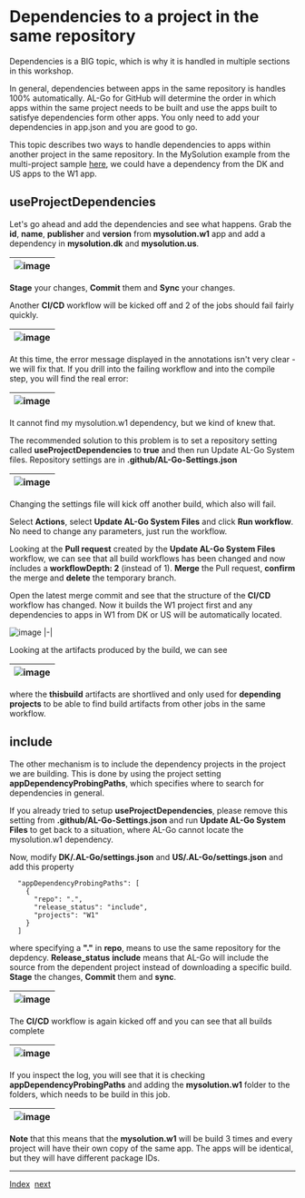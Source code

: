# Dependencies to a project in the same repository
Dependencies is a BIG topic, which is why it is handled in multiple sections in this workshop.

In general, dependencies between apps in the same repository is handles 100% automatically. AL-Go for GitHub will determine the order in which apps within the same project needs to be built and use the apps built to satisfye dependencies form other apps. You only need to add your dependencies in app.json and you are good to go.

This topic describes two ways to handle dependencies to apps within another project in the same repository. In the MySolution example from the multi-project sample [here](Projects.md), we could have a dependency from the DK and US apps to the W1 app.

## useProjectDependencies
Let's go ahead and add the dependencies and see what happens. Grab the **id**, **name**, **publisher** and **version** from **mysolution.w1** app and add a dependency in **mysolution.dk** and **mysolution.us**.

| ![image](https://user-images.githubusercontent.com/10775043/231805415-2e8f345c-f228-4940-9f77-9a05514bd8c0.png) |
|-|

**Stage** your changes, **Commit** them and **Sync** your changes.

Another **CI/CD** workflow will be kicked off and 2 of the jobs should fail fairly quickly.

| ![image](https://user-images.githubusercontent.com/10775043/231809668-a914793d-3e7f-4c02-9deb-13f7a1fce3e7.png) |
|-|

At this time, the error message displayed in the annotations isn't very clear - we will fix that. If you drill into the failing workflow and into the compile step, you will find the real error:

| ![image](https://user-images.githubusercontent.com/10775043/231810146-8ffe7305-da1d-4d43-ab2a-20952628632e.png) |
|-|

It cannot find my mysolution.w1 dependency, but we kind of knew that.

The recommended solution to this problem is to set a repository setting called **useProjectDependencies** to **true** and then run Update AL-Go System files.
Repository settings are in **.github/AL-Go-Settings.json**

| ![image](https://user-images.githubusercontent.com/10775043/231811594-fd29cc88-2aed-425d-bffb-eb84bfca0463.png) |
|-|

Changing the settings file will kick off another build, which also will fail.

Select **Actions**, select **Update AL-Go System Files** and click **Run workflow**. No need to change any parameters, just run the workflow.

Looking at the **Pull request** created by the **Update AL-Go System Files** workflow, we can see that all build workflows has been changed and now íncludes a **workflowDepth: 2** (instead of 1).
**Merge** the Pull request, **confirm** the merge and **delete** the temporary branch.

Open the latest merge commit and see that the structure of the **CI/CD** workflow has changed. Now it builds the W1 project first and any dependencies to apps in W1 from DK or US will be automatically located.

![image](https://user-images.githubusercontent.com/10775043/231813913-1685f87a-a822-4830-a1d3-f35f8422bcb0.png)
|-|

Looking at the artifacts produced by the build, we can see

| ![image](https://user-images.githubusercontent.com/10775043/231855006-a9f69995-200f-433b-8321-c0652289320d.png) |
|-|

where the **thisbuild** artifacts are shortlived and only used for **depending projects** to be able to find build artifacts from other jobs in the same workflow.

## include
The other mechanism is to include the dependency projects in the project we are building. This is done by using the project setting **appDependencyProbingPaths**, which specifies where to search for dependencies in general.

If you already tried to setup **useProjectDependencies**, please remove this setting from **.github/AL-Go-Settings.json** and run **Update AL-Go System Files** to get back to a situation, where AL-Go cannot locate the mysolution.w1 dependency.

Now, modify **DK/.AL-Go/settings.json** and **US/.AL-Go/settings.json** and add this property

```
  "appDependencyProbingPaths": [
    {
      "repo": ".",
      "release_status": "include",
      "projects": "W1"
    }
  ]
```

where specifying a **"."** in **repo**, means to use the same repository for the depdency. **Release_status** **include** means that AL-Go will include the source from the dependent project instead of downloading a specific build. **Stage** the changes, **Commit** them and **sync**.

| ![image](https://user-images.githubusercontent.com/10775043/231878939-470d6693-218f-4cad-9cc9-001497ba1bb8.png) |
|-|

The **CI/CD** workflow is again kicked off and you can see that all builds complete

| ![image](https://user-images.githubusercontent.com/10775043/231880993-89a18260-430d-4b55-b6bf-e30a27c2ee34.png) |
|-|

If you inspect the log, you will see that it is checking **appDependencyProbingPaths** and adding the **mysolution.w1** folder to the folders, which needs to be build in this job.

| ![image](https://user-images.githubusercontent.com/10775043/231883087-64921fdc-45c2-4e4d-8e96-7be99432af41.png) |
|-|

**Note** that this means that the **mysolution.w1** will be build 3 times and every project will have their own copy of the same app. The apps will be identical, but they will have different package IDs.

---
[Index](Index.md)&nbsp;&nbsp;[next](Dependencies1.md)

